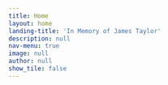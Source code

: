 ```yaml
---
title: Home
layout: home
landing-title: 'In Memory of James Taylor'
description: null
nav-menu: true
image: null
author: null
show_tile: false
---
```

